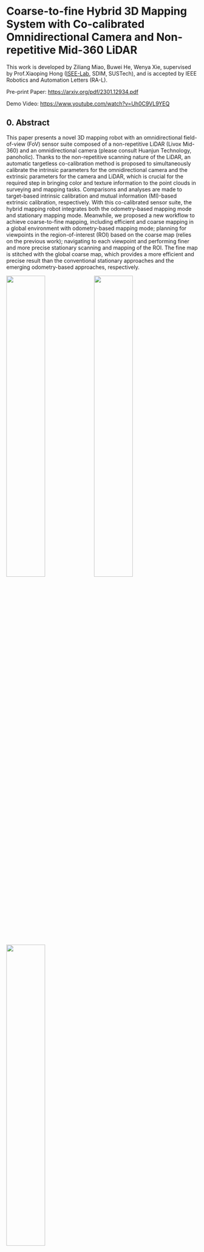 # Coarse-to-fine Hybrid 3D Mapping System with Co-calibrated Omnidirectional Camera and Non-repetitive Mid-360 LiDAR
This work is developed by Ziliang Miao, Buwei He, Wenya Xie, supervised by Prof.Xiaoping Hong ([ISEE-Lab](https://isee.technology/), SDIM, SUSTech), and is accepted by IEEE Robotics and Automation Letters (RA-L).

Pre-print Paper: https://arxiv.org/pdf/2301.12934.pdf

Demo Video: https://www.youtube.com/watch?v=Uh0C9VL9YEQ

## 0. Abstract
This paper presents a novel 3D mapping robot with an omnidirectional field-of-view (FoV) sensor suite composed of a non-repetitive LiDAR (Livox Mid-360) and an omnidirectional camera (please consult Huanjun Technology, panoholic). Thanks to the non-repetitive scanning nature of the LiDAR, an automatic targetless co-calibration method is proposed to simultaneously calibrate the intrinsic parameters for the omnidirectional camera and the extrinsic parameters for the camera and LiDAR, which is crucial for the required step in bringing color and texture information to the point clouds in surveying and mapping tasks. Comparisons and analyses are made to target-based intrinsic calibration and mutual information (MI)-based extrinsic calibration, respectively. With this co-calibrated sensor suite, the hybrid mapping robot integrates both the odometry-based mapping mode and stationary mapping mode. Meanwhile, we proposed a new workflow to achieve coarse-to-fine mapping, including efficient and coarse mapping in a global environment with odometry-based mapping mode; planning for viewpoints in the region-of-interest (ROI) based on the coarse map (relies on the previous work); navigating to each viewpoint and performing finer and more precise stationary scanning and mapping of the ROI. The fine map is stitched with the global coarse map, which provides a more efficient and precise result than the conventional stationary approaches and the emerging odometry-based approaches, respectively.

<img src="readme_pics/robot.png" width=45% >
<img src="readme_pics/sensor_suite.png" width=45% >
<img src="readme_pics/nonrepetitive_scanning.png" width=45% >

## 1. Workflow
<img src="readme_pics/workflow.png" width=45% >

## 2. Co-calibration Results
<img src="readme_pics/cocalibration_result.png" width=45% >

## 3. Prerequisites
### 3.1 **Ubuntu** and **ROS**
Version: Ubuntu 18.04.

Version: ROS Melodic. 

Please follow [ROS Installation](http://wiki.ros.org/ROS/Installation) to install.
### 3.2. **ceres-solver**
Version: ceres-solver 2.1.0

Please follow [Ceres-Solver Installation](http://ceres-solver.org/installation.html) to install.
### 3.3. **PCL**
Version: PCL 1.7.4

Version: Eigen 3.3.4

Please follow [PCL Installation](http://www.pointclouds.org/downloads/linux.html) to install.
### 3.4. **OpenCV**
Version: OpenCV 3.2.0

Please follow [OpenCV Installation](https://opencv.org/) to install.
### 3.5. **mlpack**
Version: mlpack 3.4.2

Please follow [mlpack Installation](https://www.mlpack.org/doc/mlpack-3.4.2/doxygen/build.html) to install.


### 3.6 Livox SDK and Livox ROS Driver
The SDK and driver is used for dealing with Livox LiDAR.
Remenber to install [Livox SDK](https://github.com/Livox-SDK/Livox-SDK) before [Livox ROS Driver](https://github.com/Livox-SDK/livox_ros_driver).

### 3.7 MindVision SDK
The SDK of the fisheye camera is in [MindVision SDK](http://www.mindvision.com.cn/rjxz/list_12.aspx?lcid=138).

## 4. Run Co-calibration
File stucture:
```bash
├── cocalibration
│   ├── build
│   ├── config
│   │   ├── calibration.yaml
│   ├── data
│   │   └── dataset_name
│   │       ├── log
│   │       ├── spot0
│   │       └── cocalibration
│   │           ├── full_fov_cloud.pcd
│   │           └── hdr_img.bmp
│   ├── launch
│   ├── include
│   ├── python_scripts
│   ├── src
│   ├── package.xml
│   └── CMakeLists.txt
├── ReadMe.md
├── .git
└── .gitignore
```

```
    cd ~/$catkin workspace$
    catkin_make
    source ./devel/setup.bash
    roslaunch cocalibration calibration.launch
```

## 5. Acknowledgements
Thanks for [CamVox](https://github.com/ISEE-Technology/CamVox), [Livox-SDK](https://github.com/Livox-SDK/livox_camera_lidar_calibration), [OCamCalib MATLAB Toolbox](https://sites.google.com/site/scarabotix/ocamcalib-omnidirectional-camera-calibration-toolbox-for-matlab), [Fast-LIO](https://github.com/hku-mars/FAST_LIO), and thanks to the help of Wenquan Zhao, Xiao Huang, Jian Bai.
